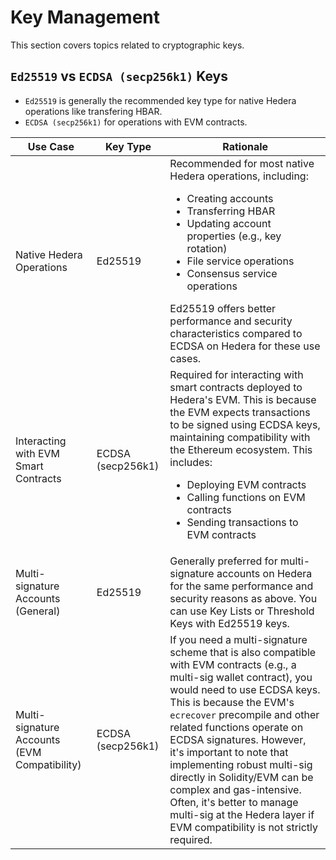 # Key Management

This section covers topics related to cryptographic keys.

## `Ed25519` vs `ECDSA (secp256k1)` Keys

* `Ed25519` is generally the recommended key type for native Hedera operations like transfering HBAR.
* `ECDSA (secp256k1)` for operations with EVM contracts.

| Use Case | Key Type | Rationale |
| --- | --- | --- |
| Native Hedera Operations | Ed25519 | Recommended for most native Hedera operations, including:<ul><li>Creating accounts</li><li>Transferring HBAR</li><li>Updating account properties (e.g., key rotation)</li><li>File service operations</li><li>Consensus service operations</li></ul>Ed25519 offers better performance and security characteristics compared to ECDSA on Hedera for these use cases. |
| Interacting with EVM Smart Contracts | ECDSA (secp256k1) | Required for interacting with smart contracts deployed to Hedera's EVM. This is because the EVM expects transactions to be signed using ECDSA keys, maintaining compatibility with the Ethereum ecosystem. This includes:<ul><li>Deploying EVM contracts</li><li>Calling functions on EVM contracts</li><li>Sending transactions to EVM contracts</li></ul> |
| Multi-signature Accounts (General) | Ed25519 | Generally preferred for multi-signature accounts on Hedera for the same performance and security reasons as above. You can use Key Lists or Threshold Keys with Ed25519 keys. |
| Multi-signature Accounts (EVM Compatibility) | ECDSA (secp256k1) | If you need a multi-signature scheme that is also compatible with EVM contracts (e.g., a multi-sig wallet contract), you would need to use ECDSA keys. This is because the EVM's `ecrecover` precompile and other related functions operate on ECDSA signatures. However, it's important to note that implementing robust multi-sig directly in Solidity/EVM can be complex and gas-intensive. Often, it's better to manage multi-sig at the Hedera layer if EVM compatibility is not strictly required. |